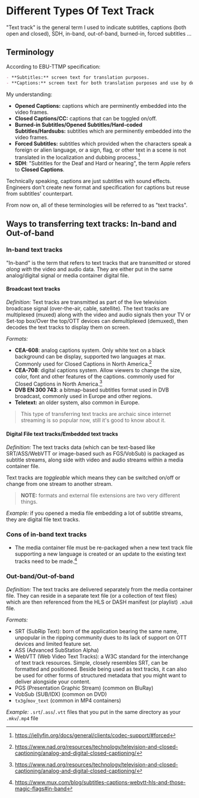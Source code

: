 # Different Types Of Text Track

<!-- tl;dr starts -->

"Text track" is the general term I used to indicate subtitles, captions (both open and closed), SDH, in-band, out-of-band, burned-in, forced subtitles ...

<!-- tl;dr ends -->

## Terminology

According to EBU-TTMP specification:

```md
- **Subtitles:** screen text for translation purposes.
- **Captions:** screen text for both translation purposes and use by deaf and hard of hearing audiences. They include indications of the speakers and relavant sound effectsc (e.g. [crowd cheers], [eerie background music plays], ...)
```

My understanding:

- **Opened Captions:** captions which are perminently embedded into the video frames.
- **Closed Captions/CC:** captions that can be toggled on/off.
- **Burned-in Subtitles/Opened Subtitles/Hard-coded Subtitles/Hardsubs:** subtitles which are perminently embedded into the video frames.
- **Forced Subtitles:** subtitles which provided when the characters speak a foreign or alien language, or a sign, flag, or other text in a scene is not translated in the localization and dubbing process.[^jf]
- **SDH**: "Subtitles for the Deaf and Hard or hearing", the term Apple refers to **Closed Captions**.

Technically speaking, captions are just subtitles with sound effects. Engineers don't create new format and specification for captions but reuse from subtitles' counterpart.

From now on, all of these terminologies will be referred to as "text tracks".

[^jf]: https://jellyfin.org/docs/general/clients/codec-support/#forced

## Ways to transferring text tracks: In-band and Out-of-band

### In-band text tracks

"In-band" is the term that refers to text tracks that are transmitted or stored _along with_ the video and audio data. They are either put in the same analog/digital signal or media container digital file.

#### Broadcast text tracks

_Definition:_ Text tracks are transmitted as part of the live television broadcase signal (over-the-air, cable, satellite). The text tracks are multiplexed (muxed) along with the video and audio signals then your TV or Set-top box/Over the top/OTT devices can demultiplexed (demuxed), then decodes the text tracks to display them on screen.

_Formats:_

- **CEA-608**: analog captions system. Only white text on a black background can be display, supported two languages at max. Commonly used for Closed Captions in North America.[^nad]
- **CEA-708**: digital captions system. Allow viewers to change the size, color, font and other features of the captions. commonly used for Closed Captions in North America.[^nad]
- **DVB EN 300 743**: a bitmap-based subtitles format used in DVB broadcast, commonly used in Europe and other regions.
- **Teletext:** an older system, also common in Europe.

> This type of transferring text tracks are archaic since internet streaming is so popular now, still it's good to know about it.

[^nad]: https://www.nad.org/resources/technology/television-and-closed-captioning/analog-and-digital-closed-captioning/

#### Digital File text tracks/Embedded text tracks

_Definition:_ The text tracks data (which can be text-based like SRT/ASS/WebVTT or image-based such as FGS/VobSub) is packaged as subtitle streams, along side with video and audio streams within a media container file.

Text tracks are _toggleable_ which means they can be switched on/off or change from one stream to another stream.

> **NOTE:** formats and external file extensions are two very different things.

_Example:_ if you opened a media file embedding a lot of subtitle streams, they are digital file text tracks.

### Cons of in-band text tracks

- The media container file must be re-packaged when a new text track file supporting a new language is created or an update to the existing text tracks need to be made.[^mux]

[^mux]: https://www.mux.com/blog/subtitles-captions-webvtt-hls-and-those-magic-flags#in-band

### Out-band/Out-of-band

_Definition:_ The text tracks are delivered separately from the media container file. They can reside in a separate text file (or a collection of text files) which are then referenced from the HLS or DASH manifest (or playlist) `.m3u8` file.

_Formats:_

- SRT (SubRip Text): born of the application bearing the same name, unpopular in the ripping community dues to its lack of support on OTT devices and limited feature set.
- ASS (Advanced SubStation Alpha)
- WebVTT (Web Video Text Tracks): a W3C standard for the interchange of text track resources. Simple, closely resembles SRT, can be formatted and positioned. Beside being used as text tracks, it can also be used for other forms of structured metadata that you might want to deliver alongside your content.
- PGS (Presentation Graphic Stream) (common on BluRay)
- VobSub (SUB/IDX) (common on DVD)
- `tx3g`/`mov_text` (common in MP4 containers)

_Example:_ `.srt`/`.ass`/`.vtt` files that you put in the same directory as your `.mkv`/`.mp4` file
